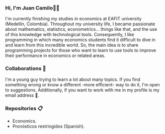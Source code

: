 ### Hi, I'm Juan Camilo👋:metal:
I'm currently finishing my studies in economics at EAFIT university (Medellin, Colombia). Throughout my university life, I became passionate about mathematics, statistics, econometrics... things like that, and the use of this knowledge with technological tools. Consequently, I like programming in which many economics students find it difficult to dive in and learn from this incredible world. So, the main idea is to share programming projects for those who want to learn to use tools to improve their performance in economics or related areas.

### Collaborations :date:
I'm a young guy trying to learn a lot about many topics. If you find something wrong or know a different -more efficient- way to do it, I'm open to suggestions. Additionally, if you want to work with me in my profile is my email address :email:.

### Repositories :clipboard:
* Economics.
* Pronósticos restringidos (Spanish).
